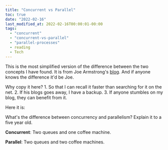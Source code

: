 ```yaml
---
title: "Concurrent vs Parallel"
toc: true
date: "2022-02-16"
last_modified_at: 2022-02-16T00:00:01-00:00
tags: 
  - "concurrent"
  - "concurrent-vs-parallel"
  - "parallel-processes"
  - reading
  - Tech
---
```


This is the most simplified version of the difference between the two concepts I have found. It is from Joe Armstrong's [blog](https://joearms.github.io/#2013-04-05%20Concurrent%20and%20Parallel%20Programming). And if anyone knows the difference it'd be Joe.

Why copy it here? 1. So that I can recall it faster than searching for it on the net. 2. If his blogs goes away, I have a backup. 3. If anyone stumbles on my blog, they can benefit from it.

Here it is:

What's the difference between concurrency and parallelism? Explain it to a five year old.

**Concurrent**: Two queues and one coffee machine.

**Parallel**: Two queues and two coffee machines.
